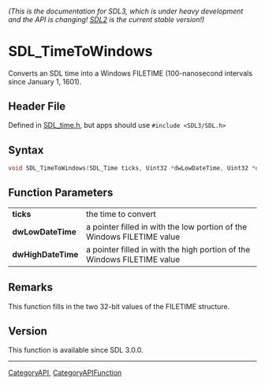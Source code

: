 ###### (This is the documentation for SDL3, which is under heavy development and the API is changing! [SDL2](https://wiki.libsdl.org/SDL2/) is the current stable version!)
# SDL_TimeToWindows

Converts an SDL time into a Windows FILETIME (100-nanosecond intervals since January 1, 1601).

## Header File

Defined in [SDL_time.h](https://github.com/libsdl-org/SDL/blob/main/include/SDL3/SDL_time.h), but apps should use `#include <SDL3/SDL.h>`

## Syntax

```c
void SDL_TimeToWindows(SDL_Time ticks, Uint32 *dwLowDateTime, Uint32 *dwHighDateTime);

```

## Function Parameters

|                        |                                                                         |
| ---------------------- | ----------------------------------------------------------------------- |
| **ticks**              | the time to convert                                                     |
| **dwLowDateTime**      | a pointer filled in with the low portion of the Windows FILETIME value  |
| **dwHighDateTime**     | a pointer filled in with the high portion of the Windows FILETIME value |

## Remarks

This function fills in the two 32-bit values of the FILETIME structure.

## Version

This function is available since SDL 3.0.0.

----
[CategoryAPI](CategoryAPI), [CategoryAPIFunction](CategoryAPIFunction)

